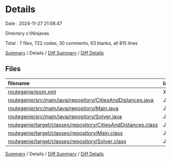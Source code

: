 # Details

Date : 2024-11-27 21:08:47

Directory c:\\Ninjavas

Total : 7 files,  722 codes, 30 comments, 63 blanks, all 815 lines

[Summary](results.md) / Details / [Diff Summary](diff.md) / [Diff Details](diff-details.md)

## Files
| filename | language | code | comment | blank | total |
| :--- | :--- | ---: | ---: | ---: | ---: |
| [routegenie/pom.xml](/routegenie/pom.xml) | XML | 68 | 0 | 8 | 76 |
| [routegenie/src/main/java/repository/CitiesAndDistances.java](/routegenie/src/main/java/repository/CitiesAndDistances.java) | Java | 183 | 2 | 7 | 192 |
| [routegenie/src/main/java/repository/Main.java](/routegenie/src/main/java/repository/Main.java) | Java | 88 | 10 | 15 | 113 |
| [routegenie/src/main/java/repository/Solver.java](/routegenie/src/main/java/repository/Solver.java) | Java | 156 | 18 | 32 | 206 |
| [routegenie/target/classes/repository/CitiesAndDistances.class](/routegenie/target/classes/repository/CitiesAndDistances.class) | Java | 58 | 0 | 0 | 58 |
| [routegenie/target/classes/repository/Main.class](/routegenie/target/classes/repository/Main.class) | Java | 80 | 0 | 1 | 81 |
| [routegenie/target/classes/repository/Solver.class](/routegenie/target/classes/repository/Solver.class) | Java | 89 | 0 | 0 | 89 |

[Summary](results.md) / Details / [Diff Summary](diff.md) / [Diff Details](diff-details.md)